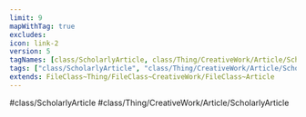 ```yaml
---
limit: 9
mapWithTag: true
excludes:
icon: link-2
version: 5
tagNames: [class/ScholarlyArticle, class/Thing/CreativeWork/Article/ScholarlyArticle, schema-org/ScholarlyArticle]
tags: ["class/ScholarlyArticle", "class/Thing/CreativeWork/Article/ScholarlyArticle"]
extends: FileClass~Thing/FileClass~CreativeWork/FileClass~Article
---
```


#class/ScholarlyArticle
#class/Thing/CreativeWork/Article/ScholarlyArticle

